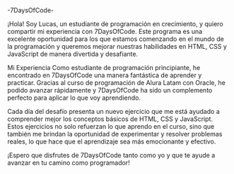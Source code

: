 -7DaysOfCode-

¡Hola! Soy Lucas, un estudiante de programación en crecimiento, y quiero compartir mi experiencia con 7DaysOfCode. Este programa es una excelente oportunidad para 
los que estamos comenzando en el mundo de la programación y queremos mejorar nuestras habilidades en HTML, CSS y JavaScript de manera divertida y desafiante.

Mi Experiencia
Como estudiante de programación principiante, he encontrado en 7DaysOfCode una manera fantástica de aprender y practicar. Gracias al curso de programación de Alura Latam con Oracle, 
he podido avanzar rápidamente y 7DaysOfCode ha sido un complemento perfecto para aplicar lo que voy aprendiendo.

Cada día del desafío presenta un nuevo ejercicio que me está ayudado a comprender mejor los conceptos básicos de HTML, CSS y JavaScript. Estos ejercicios no solo refuerzan lo que aprendo
en el curso, sino que también me brindan la oportunidad de experimentar y resolver problemas reales, lo que hace que el aprendizaje sea más emocionante y efectivo.

¡Espero que disfrutes de 7DaysOfCode tanto como yo y que te ayude a avanzar en tu camino como programador!
